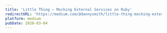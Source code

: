 ```yaml
---
title: 'Little Thing — Mocking External Services on Ruby'
redirectURL: 'https://medium.com/@dannysmith/little-thing-mocking-external-services-on-ruby-aeed75df11b0'
platform: medium
pubDate: 2020-03-04
---
```

